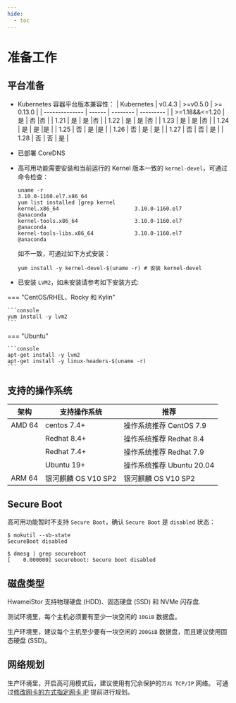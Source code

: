 ```yaml
---
hide:
  - toc
---
```


# 准备工作

## 平台准备

- Kubernetes 容器平台版本兼容性：
    | Kubernetes     | v0.4.3 | >=v0.5.0 | >= 0.13.0 |
    | -------------- | ------ | -------- | --------- |
    | >=1.18&&<=1.20 | 是     | 否       |否       |
    | 1.21           | 是     | 是       |否       |
    | 1.22           | 是     | 是       |否       |
    | 1.23           | 是     | 是       |否       |
    | 1.24           | 是     | 是       |是       |
    | 1.25           | 否     | 是       |是       |
    | 1.26   | 否     | 是      | 是      |
    | 1.27           | 否     | 否       | 是       |
    | 1.28           | 否     | 否       | 是       |

- 已部署 CoreDNS

- 高可用功能需要安装和当前运行的 Kernel 版本一致的 `kernel-devel`，可通过命令检查：

    ```console
    uname -r
    3.10.0-1160.el7.x86_64
    yum list installed |grep kernel
    kernel.x86_64                        3.10.0-1160.el7                @anaconda   
    kernel-tools.x86_64                  3.10.0-1160.el7                @anaconda   
    kernel-tools-libs.x86_64             3.10.0-1160.el7                @anaconda  
    ```

    如不一致，可通过如下方式安装：

    ```console
    yum install -y kernel-devel-$(uname -r) # 安装 kernel-devel
    ```

- 已安装 `LVM2`，如未安装请参考如下安装方式:

=== "CentOS/RHEL、Rocky 和 Kylin"
  
    ```console
    yum install -y lvm2
    ```
    
=== "Ubuntu"
    
    ```console
    apt-get install -y lvm2
    apt-get install -y linux-headers-$(uname -r)
    ```

## 支持的操作系统

| **架构** | **支持操作系统**    | 推荐                      |
| -------- | ------------------- | ------------------------- |
| AMD 64   | centos 7.4+         | 操作系统推荐 CentOS 7.9   |
|          | Redhat 8.4+         | 操作系统推荐 Redhat 8.4   |
|          | Redhat 7.4+         | 操作系统推荐 Redhat 7.9   |
|          | Ubuntu 19+          | 操作系统推荐 Ubuntu 20.04 |
| ARM 64   | 银河麒麟 OS V10 SP2 | 银河麒麟 OS V10 SP2       |

## Secure Boot

高可用功能暂时不支持 `Secure Boot`，确认 `Secure Boot` 是 `disabled` 状态：

```console
$ mokutil --sb-state
SecureBoot disabled

$ dmesg | grep secureboot
[    0.000000] secureboot: Secure boot disabled
```

## 磁盘类型

HwameiStor 支持物理硬盘 (HDD)、固态硬盘 (SSD) 和 NVMe 闪存盘.

测试环境里，每个主机必须要有至少一块空闲的 `10GiB` 数据盘。

生产环境里，建议每个主机至少要有一块空闲的 `200GiB` 数据盘，而且建议使用固态硬盘 (SSD)。

## 网络规划

生产环境里，开启高可用模式后，建议使用有冗余保护的`万兆 TCP/IP` 网络。
可通过[修改网卡的方式指定网卡 IP](storage-eth.md) 提前进行规划。
